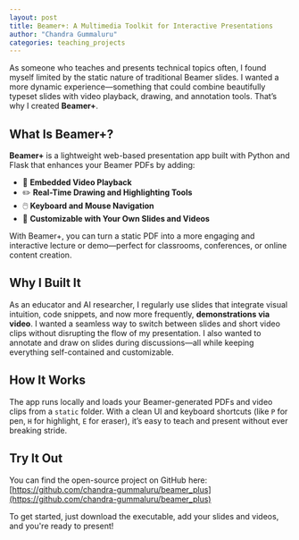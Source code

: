 ```yaml
---
layout: post
title: Beamer+: A Multimedia Toolkit for Interactive Presentations
author: "Chandra Gummaluru"
categories: teaching_projects
---
```


As someone who teaches and presents technical topics often, I found myself limited by the static nature of traditional Beamer slides. I wanted a more dynamic experience—something that could combine beautifully typeset slides with video playback, drawing, and annotation tools. That’s why I created **Beamer+**.

## What Is Beamer+?

**Beamer+** is a lightweight web-based presentation app built with Python and Flask that enhances your Beamer PDFs by adding:

- 🎥 **Embedded Video Playback**  
- ✏️ **Real-Time Drawing and Highlighting Tools**  
- 🖱️ **Keyboard and Mouse Navigation**  
- 🧠 **Customizable with Your Own Slides and Videos**

With Beamer+, you can turn a static PDF into a more engaging and interactive lecture or demo—perfect for classrooms, conferences, or online content creation.

## Why I Built It

As an educator and AI researcher, I regularly use slides that integrate visual intuition, code snippets, and now more frequently, **demonstrations via video**. I wanted a seamless way to switch between slides and short video clips without disrupting the flow of my presentation. I also wanted to annotate and draw on slides during discussions—all while keeping everything self-contained and customizable.

## How It Works

The app runs locally and loads your Beamer-generated PDFs and video clips from a `static` folder. With a clean UI and keyboard shortcuts (like `P` for pen, `H` for highlight, `E` for eraser), it’s easy to teach and present without ever breaking stride.

## Try It Out

You can find the open-source project on GitHub here:  
[https://github.com/chandra-gummaluru/beamer_plus](https://github.com/chandra-gummaluru/beamer_plus)

To get started, just download the executable, add your slides and videos, and you're ready to present!
